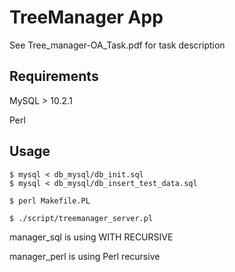 # TreeManager App
See Tree_manager-OA_Task.pdf for task description

## Requirements
MySQL > 10.2.1

Perl

## Usage
```
$ mysql < db_mysql/db_init.sql
$ mysql < db_mysql/db_insert_test_data.sql

$ perl Makefile.PL

$ ./script/treemanager_server.pl
```

manager_sql     is using WITH RECURSIVE

manager_perl    is using Perl recursive
